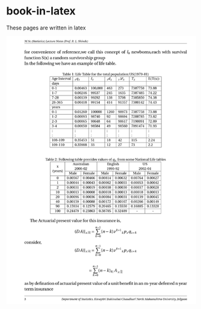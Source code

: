 # book-in-latex
These pages are written in latex

<p align="center">
  <a href="https://drive.google.com/file/d/1K_CYgQRsm4cwJeGAkmUbVRB_bX0Vbwtm/view?usp=share_link">
    <img src="https://github.com/Prachi-Gore/book-in-latex/blob/main/page.jpg" />
<!-- ![loading...](https://drive.google.com/file/d/1BcRk7BIr4WG0PFAjJV33cioZQyU9pf8_/view?usp=share_link) -->
<!--     ![page.jpg](https://github.com/Prachi-Gore/book-in-latex/blob/main/page.jpg) -->
  </a>
</p>

 

  
